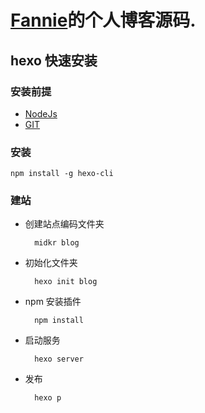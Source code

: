 # [Fannie](http://blog.fflove.top)的个人博客源码.

## hexo 快速安装

### 安装前提
* [NodeJs](http://nodejs.org/)
* [GIT](http://git-scm.com/)

### 安装
    npm install -g hexo-cli
### 建站
* 创建站点编码文件夹
        
        midkr blog 
    
* 初始化文件夹
        
        hexo init blog
        
* npm 安装插件
        
        npm install
        
* 启动服务

        hexo server
        
* 发布
        
        hexo p
        
